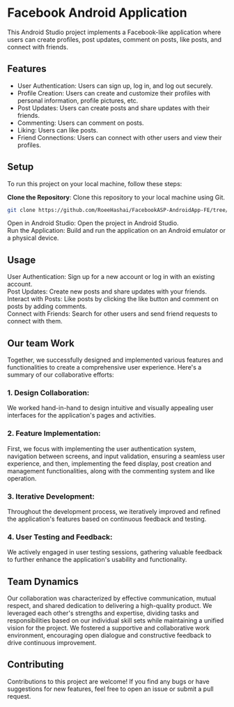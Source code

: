 # Facebook Android Application

This Android Studio project implements a Facebook-like application where users can create profiles, post updates, comment on posts, like posts, and connect with friends.

## Features

- User Authentication: Users can sign up, log in, and log out securely.
- Profile Creation: Users can create and customize their profiles with personal information, profile pictures, etc.
- Post Updates: Users can create posts and share updates with their friends.
- Commenting: Users can comment on posts.
- Liking: Users can like posts.
- Friend Connections: Users can connect with other users and view their profiles.

## Setup

To run this project on your local machine, follow these steps:

**Clone the Repository**: Clone this repository to your local machine using Git.

   ```bash
   git clone https://github.com/RoeeHashai/FacebookASP-AndroidApp-FE/tree/main
  ```
Open in Android Studio: Open the project in Android Studio.  
Run the Application: Build and run the application on an Android emulator or a physical device.

## Usage

User Authentication: Sign up for a new account or log in with an existing account.  
Post Updates: Create new posts and share updates with your friends.  
Interact with Posts: Like posts by clicking the like button and comment on posts by adding comments.  
Connect with Friends: Search for other users and send friend requests to connect with them.  

## Our team Work
Together, we successfully designed and implemented various features and functionalities to create a comprehensive user experience. Here's a summary of our collaborative efforts:

### 1. Design Collaboration:

We worked hand-in-hand to design intuitive and visually appealing user interfaces for the application's pages and activities.
### 2. Feature Implementation:

First, we focus with implementing the user authentication system, navigation between screens, and input validation, ensuring a seamless user experience, and then, implementing the feed display, post creation and management functionalities, along with the commenting system and like operation.
### 3. Iterative Development:

Throughout the development process, we iteratively improved and refined the application's features based on continuous feedback and testing.
### 4. User Testing and Feedback:

We actively engaged in user testing sessions, gathering valuable feedback to further enhance the application's usability and functionality.

## Team Dynamics
Our collaboration was characterized by effective communication, mutual respect, and shared dedication to delivering a high-quality product.
We leveraged each other's strengths and expertise, dividing tasks and responsibilities based on our individual skill sets while maintaining a unified vision for the project.
We fostered a supportive and collaborative work environment, encouraging open dialogue and constructive feedback to drive continuous improvement.

## Contributing

Contributions to this project are welcome! If you find any bugs or have suggestions for new features, feel free to open an issue or submit a pull request.
